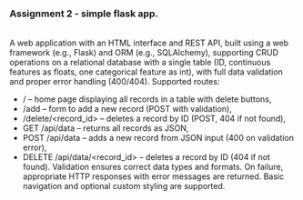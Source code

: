 ### Assignment 2 - simple flask app.
<br>A web application with an HTML interface and REST API, built using a web framework (e.g., Flask) and ORM (e.g., SQLAlchemy), supporting CRUD operations on a relational database with a single table (ID, continuous features as floats, one categorical feature as int), with full data validation and proper error handling (400/404).
Supported routes:
- / – home page displaying all records in a table with delete buttons,
- /add – form to add a new record (POST with validation),
- /delete/<record_id> – deletes a record by ID (POST, 404 if not found),
- GET /api/data – returns all records as JSON,
- POST /api/data – adds a new record from JSON input (400 on validation error),
- DELETE /api/data/<record_id> – deletes a record by ID (404 if not found).
Validation ensures correct data types and formats. On failure, appropriate HTTP responses with error messages are returned. Basic navigation and optional custom styling are supported.
